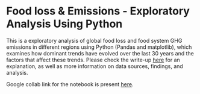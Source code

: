 # Food loss & Emissions - Exploratory Analysis Using Python

This is a exploratory analysis of global food loss and food system GHG emissions in different regions using Python (Pandas and matplotlib), which examines how dominant trends have evolved over the last 30 years and the factors that affect these trends. Please check the write-up [here](https://docs.google.com/document/d/1PyNaTEKX0RZd85M2WnR4LdbSpuRRuu3Kf91zYRdwaQ8/edit?usp=sharing) for an explanation, as well as more information on data sources, findings, and analysis.

Google collab link for the notebook is present [here](https://colab.research.google.com/drive/1tjFqY0hoOoS7MA11jb0c8z0Q4ZKl4ape?usp=sharing).




